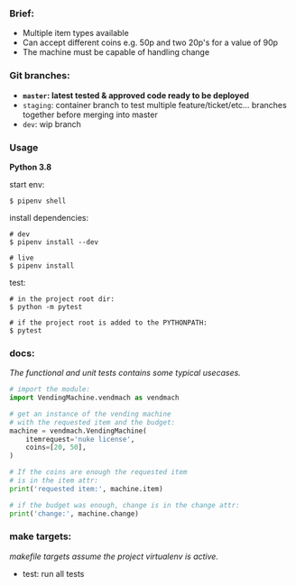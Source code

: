 ### Brief:

- Multiple item types available
- Can accept different coins e.g. 50p and two 20p's for a value of 90p
- The machine must be capable of handling change

### Git branches:

- **`master`: latest tested & approved code ready to be deployed**
- `staging`: container branch to test multiple feature/ticket/etc... branches together before merging into master
- `dev`: wip branch


### Usage

**Python 3.8**

start env:

```
$ pipenv shell
```

install dependencies:

```
# dev
$ pipenv install --dev

# live
$ pipenv install
```

test:
```
# in the project root dir:
$ python -m pytest

# if the project root is added to the PYTHONPATH:
$ pytest
```

### docs:

*The functional and unit tests contains some typical usecases.*

```python
# import the module:
import VendingMachine.vendmach as vendmach

# get an instance of the vending machine
# with the requested item and the budget:
machine = vendmach.VendingMachine(
    itemrequest='nuke license',
    coins=[20, 50],
)

# If the coins are enough the requested item
# is in the item attr:
print('requested item:', machine.item)

# if the budget was enough, change is in the change attr:
print('change:', machine.change)
```

### make targets:

*makefile targets assume the project virtualenv is active.*

- test: run all tests
